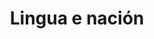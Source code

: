 ---
title: "5. Lingua e nación"
portada: "/biblioteca/itinerarios/lingua_e_nacion_ilg.jpg"
description: "Un percorrido pola ribeira do río Mao"
tipo: "itinerario"
fondo_banner:  "/biblioteca/banners/fondos/lingua_e_nacion.png"
titulo_banner: "/biblioteca/banners/titulos/lingua_e_nacion_t.png"
texto_banner: "A lingua é un pilar fundamental da identidade nacional, actuando como ferramenta de memoria, coesión social e resistencia cultural. Ela preserva historias e valores colectivos, fortalece o sentimento de pertenza e, en contextos de opresión, transfórmase en símbolo de loita pola soberanía e autodeterminación."
cor_banner: "#e9e2c8"
cor_texto: "#101010"
marxe_texto: 15vh
---